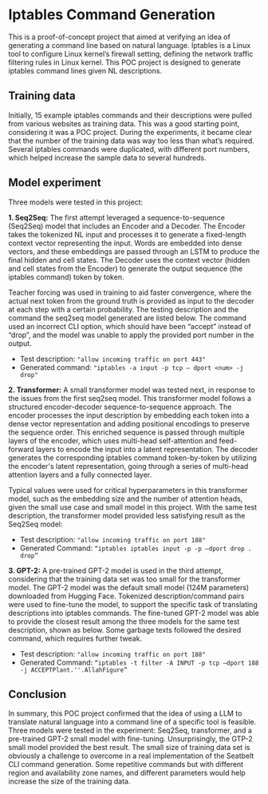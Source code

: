 # Iptables Command Generation

This is a proof-of-concept project that aimed at verifying an idea of generating a command line based on natural language. Iptables is a Linux tool to configure Linux kernel’s firewall setting, defining the network traffic filtering rules in Linux kernel. This POC project is designed to generate iptables command lines given NL descriptions. 

## Training data
Initially, 15 example iptables commands and their descriptions were pulled from various websites as training data. This was a good starting point, considering it was a POC project. During the experiments, it became clear that the number of the training data was way too less than what’s required. Several iptables commands were duplicated, with different port numbers, which helped increase the sample data to several hundreds.

## Model experiment
Three models were tested in this project:

**1. Seq2Seq:** The first attempt leveraged a sequence-to-sequence (Seq2Seq) model that includes an Encoder and a Decoder. The Encoder takes the tokenized NL input and processes it to generate a fixed-length context vector representing the input. Words are embedded into dense vectors, and these embeddings are passed through an LSTM to produce the final hidden and cell states.  The Decoder uses the context vector (hidden and cell states from the Encoder) to generate the output sequence (the iptables command) token by token. 

Teacher forcing was used in training to aid faster convergence, where the actual next token from the ground truth is provided as input to the decoder at each step with a certain probability. The testing description and the command the seq2seq model generated are listed below. The command used an incorrect CLI option, which should have been “accept” instead of “drop”, and the model was unable to apply the provided port number in the output.

* Test description: ```"allow incoming traffic on port 443"```
* Generated command: ```"iptables -a input -p tcp — dport <num> -j drop"```

**2. Transformer:** A small transformer model was tested next, in response to the issues from the first seq2seq model. This transformer model follows a structured encoder-decoder sequence-to-sequence approach. The encoder processes the input description by embedding each token into a dense vector representation and adding positional encodings to preserve the sequence order. This enriched sequence is passed through multiple layers of the encoder, which uses multi-head self-attention and feed-forward layers to encode the input into a latent representation. The decoder generates the corresponding iptables command token-by-token by utilizing the encoder's latent representation, going through a series of multi-head attention layers and a fully connected layer. 

Typical values were used for critical hyperparameters in this transformer model, such as the embedding size and the number of attention heads, given the small use case and small model in this project. With the same test description, the transformer model provided less satisfying result as the Seq2Seq model: 

* Test description: ```"allow incoming traffic on port 188"```
* Generated Command: ```“iptables iptables input -p -p —dport drop . drop”```

**3. GPT-2:** A pre-trained GPT-2 model is used in the third attempt, considering that the training data set was too small for the transformer model. The GPT-2 model was the default small model (124M parameters) downloaded from Hugging Face. Tokenized description/command pairs were used to fine-tune the model, to support the specific task of translating descriptions into iptables commands. The fine-tuned GPT-2 model was able to provide the closest result among the three models for the same test description, shown as below. Some garbage texts followed the desired command, which requires further tweak.

* Test description: ```"allow incoming traffic on port 188"```
* Generated Command: ```“iptables -t filter -A INPUT -p tcp —dport 188 -j ACCEPTPlant.''.AllahFigure”```

## Conclusion 
In summary, this POC project confirmed that the idea of using a LLM to translate natural language into a command line of a specific tool is feasible. Three models were tested in the experiment: Seq2Seq, transformer, and a pre-trained GPT-2 small model with fine-tuning. Unsurprisingly, the GTP-2 small model provided the best result. The small size of training data set is obviously a challenge to overcome in a real implementation of the Seatbelt CLI command generation. Some repetitive commands but with different region and availability zone names, and different parameters would help increase the size of the training data. 
